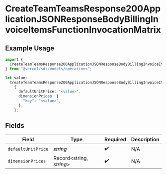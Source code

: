 # CreateTeamTeamsResponse200ApplicationJSONResponseBodyBillingInvoiceItemsFunctionInvocationMatrix

## Example Usage

```typescript
import {
  CreateTeamTeamsResponse200ApplicationJSONResponseBodyBillingInvoiceItemsFunctionInvocationMatrix,
} from "@vercel/sdk/models/operations";

let value:
  CreateTeamTeamsResponse200ApplicationJSONResponseBodyBillingInvoiceItemsFunctionInvocationMatrix =
    {
      defaultUnitPrice: "<value>",
      dimensionPrices: {
        "key": "<value>",
      },
    };
```

## Fields

| Field                    | Type                     | Required                 | Description              |
| ------------------------ | ------------------------ | ------------------------ | ------------------------ |
| `defaultUnitPrice`       | *string*                 | :heavy_check_mark:       | N/A                      |
| `dimensionPrices`        | Record<string, *string*> | :heavy_check_mark:       | N/A                      |